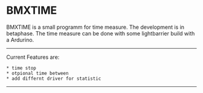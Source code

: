 BMXTIME
=======

BMXTIME is a small programm for time measure. The development is in betaphase. The time measure can be done with some lightbarrier build with a Ardurino.

<hr />

Current Features are:

	* time stop 
	* otpional time between
	* add differnt driver for statistic

<hr />
